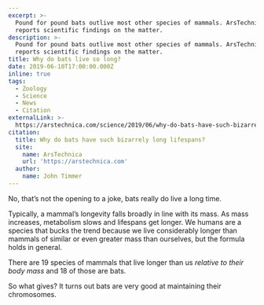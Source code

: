 ```yaml
---
excerpt: >-
  Pound for pound bats outlive most other species of mammals. ArsTechnica
  reports scientific findings on the matter.
description: >-
  Pound for pound bats outlive most other species of mammals. ArsTechnica
  reports scientific findings on the matter.
title: Why do bats live so long?
date: 2019-06-10T17:00:00.000Z
inline: true
tags:
  - Zoology
  - Science
  - News
  - Citation
externalLink: >-
  https://arstechnica.com/science/2019/06/why-do-bats-have-such-bizarrely-long-lifespans/
citation:
  title: Why do bats have such bizarrely long lifespans?
  site:
    name: ArsTechnica
    url: 'https://arstechnica.com'
  author:
    name: John Timmer
---
```

No, that’s not the opening to a joke, bats really do live a long time.

Typically, a mammal’s longevity falls broadly in line with its mass. As mass increases, metabolism slows and lifespans get longer. We humans are a species that bucks the trend because we live considerably longer than mammals of similar or even greater mass than ourselves, but the formula holds in general.

There are 19 species of mammals that live longer than us _relative to their body mass_ and 18 of those are bats. 

So what gives? It turns out bats are very good at maintaining their chromosomes.




